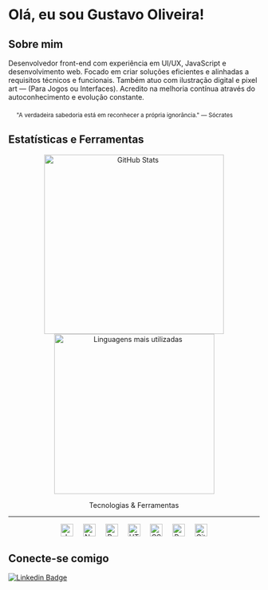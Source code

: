   <h1 > Olá, eu sou Gustavo Oliveira! </h1>

## Sobre mim

<div>
  <p>
    Desenvolvedor front-end com experiência em UI/UX, JavaScript e desenvolvimento web.  
    Focado em criar soluções eficientes e alinhadas a requisitos técnicos e funcionais.  
    Também atuo com ilustração digital e pixel art — (Para Jogos ou Interfaces).  
    Acredito na melhoria contínua através do autoconhecimento e evolução constante.
  </p>

  <p align="right">
<sub>"A verdadeira sabedoria está em reconhecer a própria ignorância." — Sócrates</sub>
     &emsp;   &emsp;   &emsp;
  </p>
</div>

  
 
  
  






## Estatísticas e Ferramentas

<p align="center" >
  <img src="https://github-readme-stats.vercel.app/api?username=Gust-Dev&show_icons=true&theme=radical" width="360"  alt="GitHub Stats"/>
  <img src="https://github-readme-stats.vercel.app/api/top-langs/?username=Gust-Dev&layout=compact&theme=radical" width="321,6" alt="Linguagens mais utilizadas"/>

  
<div align="center"> Tecnologias & Ferramentas</div>

---



  <div align="center">
  <img src="https://cdn.jsdelivr.net/gh/devicons/devicon/icons/javascript/javascript-original.svg" width="25" alt="JavaScript"/> &nbsp;&nbsp;&nbsp;
  <img src="https://cdn.jsdelivr.net/gh/devicons/devicon/icons/nodejs/nodejs-original.svg" width="25" alt="Node.js"/> &nbsp;&nbsp;&nbsp;
  <img src="https://cdn.jsdelivr.net/gh/devicons/devicon/icons/react/react-original.svg" width="25" alt="React"/> &nbsp;&nbsp;&nbsp;
  <img src="https://cdn.jsdelivr.net/gh/devicons/devicon/icons/html5/html5-original.svg" width="25" alt="HTML5"/> &nbsp;&nbsp;&nbsp;
  <img src="https://cdn.jsdelivr.net/gh/devicons/devicon/icons/css3/css3-original.svg" width="25" alt="CSS3"/> &nbsp;&nbsp;&nbsp;
  <img src="https://cdn.jsdelivr.net/gh/devicons/devicon/icons/python/python-original.svg" width="25" alt="Python"/> &nbsp;&nbsp;&nbsp;
  <img src="https://cdn.jsdelivr.net/gh/devicons/devicon/icons/git/git-original.svg" width="25" alt="Git"/> 
</div>

</p>


## Conecte-se comigo
[![Linkedin Badge](https://img.shields.io/badge/-Gust--Dev-blue?style=flat-square&logo=Linkedin&logoColor=white&link=https://www.linkedin.com/in/seu-perfil)](https://www.linkedin.com/in/seu-perfil)
<!-- Substitua "seu-perfil" pelo seu URL do LinkedIn -->

<!-- Adicione outros links de redes sociais se desejar -->
